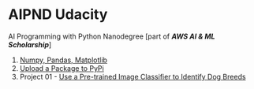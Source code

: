 # AIPND Udacity
AI Programming with Python Nanodegree [part of ***AWS AI & ML Scholarship***]

1. [Numpy, Pandas, Matplotlib](https://github.com/jrreda/AIPND-Udacity/tree/main/Numpy%2C%20Pandas%2C%20Matplotlib)  
2. [Upload a Package to PyPi](https://github.com/jrreda/Udacity/tree/master/DSND/05%20-%20Software%20Engineering/4-%20Upload%20a%20Package%20to%20PyPi)  
2. Project 01 - [Use a Pre-trained Image Classifier to Identify Dog Breeds](https://github.com/jrreda/AIPND-Udacity/tree/main/Project%2001%20-%20Use%20a%20Pre-trained%20Image%20Classifier%20to%20Identify%20Dog%20Breeds)
